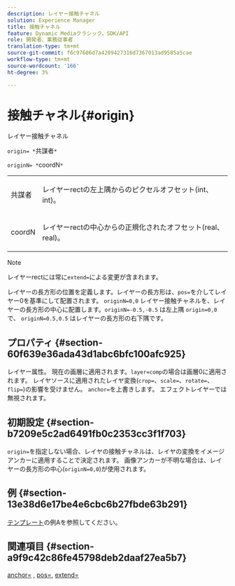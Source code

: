 ```yaml
---
description: レイヤー接触チャネル
solution: Experience Manager
title: 接触チャネル
feature: Dynamic Mediaクラシック，SDK/API
role: 開発者、業務従事者
translation-type: tm+mt
source-git-commit: f6c97606d7a4209427316d7367013ad9585a5cae
workflow-type: tm+mt
source-wordcount: '166'
ht-degree: 3%

---
```



# 接触チャネル{#origin}

レイヤー接触チャネル

`origin= *`共謀者`*`

`originN= *`coordN`*`

<table id="simpletable_A270FD92B1E841FE81F5AB300351FE01"> 
 <tr class="strow"> 
  <td class="stentry"> <p><span class="varname"> 共謀者</span> </p></td> 
  <td class="stentry"> <p>レイヤーrectの左上隅からのピクセルオフセット(int、int)。 </p></td> 
 </tr> 
 <tr class="strow"> 
  <td class="stentry"> <p><span class="varname"> coordN</span> </p></td> 
  <td class="stentry"> <p>レイヤーrectの中心からの正規化されたオフセット(real、real)。 </p></td> 
 </tr> 
</table>

>[!NOTE]
>
>レイヤーrectには常に`extend=`による変更が含まれます。

レイヤーの長方形の位置を定義します。レイヤーの長方形は、`pos=`を介してレイヤー0を基準にして配置されます。 `originN=0,0` レイヤー接触チャネルを、レイヤーの長方形の中心に配置します。`originN=-0.5,-0.5` は左上隅 `origin=0,0` で、 `originN=0.5,0.5` はレイヤーの長方形の右下隅です。

## プロパティ {#section-60f639e36ada43d1abc6bfc100afc925}

レイヤー属性。 現在の画層に適用されます。`layer=comp`の場合は画層0に適用されます。 レイヤソースに適用されたレイヤ変換(`crop=`、`scale=`、`rotate=`、`flip=`)の影響を受けません。 `anchor=`を上書きします。 エフェクトレイヤーでは無視されます。

## 初期設定 {#section-b7209e5c2ad6491fb0c2353cc3f1f703}

`origin=`を指定しない場合、レイヤの接触チャネルは、レイヤの変換をイメージアンカーに適用することで決定されます。 画像アンカーが不明な場合は、レイヤーの長方形の中心(`originN=0,0`)が使用されます。

## 例 {#section-13e38d6e17be4e6cbc6b27fbde63b291}

[テンプレート](../../../../../is-api/http-ref/image-serving-api-ref/c-http-protocol-reference/c-templates/c-templates.md#concept-3cd2d2adae0e41b2979b9640244d4d3e)の例Aを参照してください。

## 関連項目 {#section-a9f9c42c86fe45798deb2daaf27ea5b7}

[anchor=](../../../../../is-api/http-ref/image-serving-api-ref/c-http-protocol-reference/c-command-reference/r-anchor.md#reference-6661e548ab284b82828d8d94c8ddeb7c) ,  [pos=](../../../../../is-api/http-ref/image-serving-api-ref/c-http-protocol-reference/c-command-reference/r-pos.md#reference-65de948f4b404f1182b22119ca332143),  [extend=](../../../../../is-api/http-ref/image-serving-api-ref/c-http-protocol-reference/c-command-reference/r-extend.md#reference-7e9156beb285459d830e2d56782a74ac)

